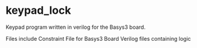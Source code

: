 # keypad_lock
Keypad program written in verilog for the Basys3 board. 

Files include 
  Constraint File for Basys3 Board
  Verilog files containing logic 
 
